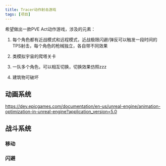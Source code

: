 ```yaml
---
title: Tracer动作射击游戏 
tags: [项目]
---
```

希望做出一款PVE Act动作游戏，涉及的元素：

1. 每个角色都有近战模式和远程模式，近战极限闪避/弹反可以触发一段时间的TPS射击，每个角色的枪械独立，各自带不同效果

2. 类模拟宇宙的爬塔关卡

3. 一队多个角色，可以相互切换，切换效果仿照zzz

4. 建筑物可破坏

## 动画系统
https://dev.epicgames.com/documentation/en-us/unreal-engine/animation-optimization-in-unreal-engine?application_version=5.0


## 战斗系统
### 移动
### 闪避
### 